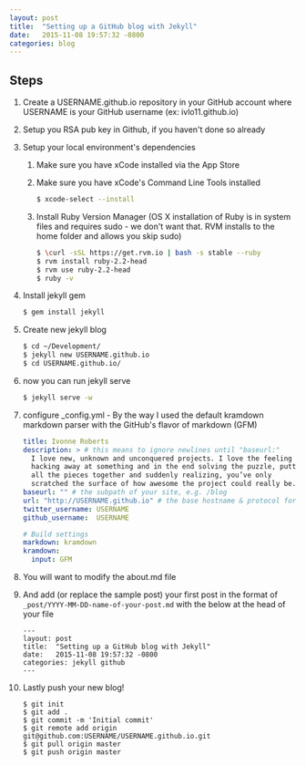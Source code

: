 ```yaml
---
layout: post
title:  "Setting up a GitHub blog with Jekyll"
date:   2015-11-08 19:57:32 -0800
categories: blog
---
```

## Steps
1. Create a USERNAME.github.io repository in your GitHub account where USERNAME is your GitHub username (ex: ivlo11.github.io)
2. Setup you RSA pub key in Github, if you haven't done so already
3. Setup your local environment's dependencies
   1. Make sure you have xCode installed via the App Store
   2. Make sure you have xCode's Command Line Tools installed

      ```bash
      $ xcode-select --install
      ```

   3. Install Ruby Version Manager (OS X installation of Ruby is in system files and requires sudo - we don't want that. RVM installs to the home folder and allows you skip sudo)

      ```bash
      $ \curl -sSL https://get.rvm.io | bash -s stable --ruby
      $ rvm install ruby-2.2-head
      $ rvm use ruby-2.2-head
      $ ruby -v
      ```

  4. Install jekyll gem

     ```bash
     $ gem install jekyll
     ```


4. Create new jekyll blog

   ```bash
   $ cd ~/Development/
   $ jekyll new USERNAME.github.io
   $ cd USERNAME.github.io/
   ```

7. now you can run jekyll serve

   ```bash
   $ jekyll serve -w
   ```

8. configure _config.yml -  By the way I used the default kramdown markdown parser with the GitHub's flavor of markdown (GFM) 

   ```yaml
   title: Ivonne Roberts
   description: > # this means to ignore newlines until "baseurl:"
     I love new, unknown and unconquered projects. I love the feeling of 
     hacking away at something and in the end solving the puzzle, putting 
     all the pieces together and suddenly realizing, you’ve only 
     scratched the surface of how awesome the project could really be.
   baseurl: "" # the subpath of your site, e.g. /blog
   url: "http://USERNAME.github.io" # the base hostname & protocol for your site
   twitter_username: USERNAME
   github_username:  USERNAME

   # Build settings
   markdown: kramdown
   kramdown:
     input: GFM

   ```

9. You will want to modify the about.md file
10. And add (or replace the sample post) your first post in the format of `_post/YYYY-MM-DD-name-of-your-post.md` with the below at the head of your file

    ```
    ---
    layout: post
    title:  "Setting up a GitHub blog with Jekyll"
    date:   2015-11-08 19:57:32 -0800
    categories: jekyll github
    ---
    ```

11. Lastly push your new blog!

    ```
    $ git init
    $ git add .
    $ git commit -m 'Initial commit'
    $ git remote add origin git@github.com:USERNAME/USERNAME.github.io.git
    $ git pull origin master
    $ git push origin master
    ```

